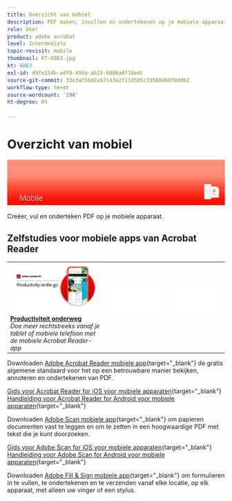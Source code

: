 ```yaml
---
title: Overzicht van mobiel
description: PDF maken, invullen en ondertekenen op je mobiele apparaat
role: User
product: adobe acrobat
level: Intermediate
topic-revisit: mobile
thumbnail: KT-6863.jpg
kt: 6863
exl-id: d9fe154b-adf9-49da-ab15-6806a0f10edc
source-git-commit: 33e3af56d2a97c43a2f11d585c73560460f0dd62
workflow-type: tm+mt
source-wordcount: '198'
ht-degree: 0%

---
```


# Overzicht van mobiel

![Acrobat Mobile-afbeelding](../assets/Hero-Mobile.png)

Creëer, vul en onderteken PDF op je mobiele apparaat.

## Zelfstudies voor mobiele apps van Acrobat Reader

<table style="table-layout:fixed">
<tr>
  <td>
    <a href="../getting-started/productivity.md">
      <img alt="Productiviteit onderweg" src="../assets/Productivity_1280.png" />
    </a>
    <div>
     <a href="../getting-started/productivity.md"><strong>Productiviteit onderweg</strong></a>
    </div>
    <em>Doe meer rechtstreeks vanaf je tablet of mobiele telefoon met de mobiele Acrobat Reader-app</em>
    <br>
  </td>
  <td>
   <img alt="Spacer" src="../assets/Whitespacer.png" />
    <div>
    <br>
  </td>
  <td>
   <img alt="Spacer" src="../assets/Whitespacer.png" />
    <div>
    <br>
  </td>
</tr>
</table>

Downloaden [Adobe Acrobat Reader mobiele app](https://www.adobe.com/acrobat/mobile/acrobat-reader.html){target=&quot;_blank&quot;} de gratis algemene standaard voor het op een betrouwbare manier bekijken, annoteren en ondertekenen van PDF.

[Gids voor Acrobat Reader for iOS voor mobiele apparaten](https://www.adobe.com/devnet-docs/acrobat/ios/en/){target=&quot;_blank&quot;}
[Handleiding voor Acrobat Reader for Android voor mobiele apparaten](https://www.adobe.com/devnet-docs/acrobat/android/en/){target=&quot;_blank&quot;}

Downloaden [Adobe Scan mobiele app](https://www.adobe.com/acrobat/mobile/scanner-app.html){target=&quot;_blank&quot;} om papieren documenten vast te leggen en om te zetten in een hoogwaardige PDF met tekst die je kunt doorzoeken.

[Gids voor Adobe Scan for iOS voor mobiele apparaten](https://www.adobe.com/devnet-docs/adobescan/ios/en/){target=&quot;_blank&quot;}
[Handleiding voor Adobe Scan for Android voor mobiele apparaten](https://www.adobe.com/devnet-docs/adobescan/android/en/){target=&quot;_blank&quot;}

Downloaden [Adobe Fill &amp; Sign mobiele app](https://www.adobe.com/acrobat/mobile/fill-sign-pdfs.html){target=&quot;_blank&quot;} om formulieren in te vullen, te ondertekenen en te verzenden vanaf elke locatie, op elk apparaat, met alleen uw vinger of een stylus.
